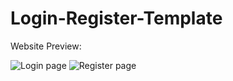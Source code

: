 # Login-Register-Template

Website Preview:

<img src="http://prntscr.com/i7bko4" title="Login page" />
<img src="http://prntscr.com/i7bl1m" title="Register page" />
